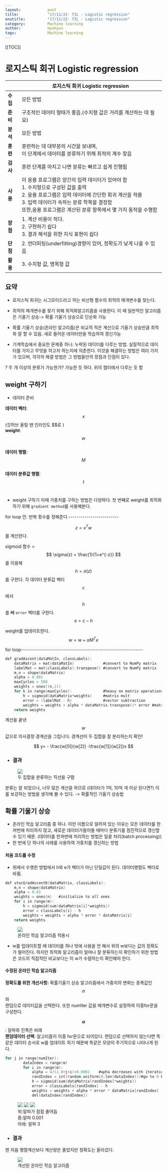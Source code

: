```yaml
---
layout:            post
title:             "17/11/22- TIL - Logistic regression"
enutitle:          "17/11/22- TIL - Logistic regression"
category:          Machine learning
author:            myohyun
tags:              Machine learning
---
```

<script src='https://cdnjs.cloudflare.com/ajax/libs/mathjax/2.7.2/MathJax.js?config=TeX-MML-AM_CHTML'></script>

[[TOC]]

# 로지스틱 회귀 Logistic regression

|  | 로지스틱 회귀 Logistic regression |
|--------|--------|
| <b>수집       |모든 방법        |
| <b>준비       |구조적인 데이터 형태가 좋음.(수치형 값은 거리를 계산하는 데 필요)        |
| <b>분석       |모든 방법        |
| <b>훈련       |훈련하는 데 대부분의 시간을 보내며, <br>이 단계에서 데이터를 분류하기 위해 최적의 계수 찾음        |
| <b>검사       |훈련 단계를 마치고 나면 분류는 빠르고 쉽게 진행됨        |
| <b>사용       |이 응용 프로그램은 양간의 입력 데이터가 있어야 함<br>1. 수치형으로 구성된 값을 출력<br>2. 응용 프로그램은 입력 데이터에 간단한 회귀 계산을 적용<br>3. 입력 데이터가 속하는 분류 학목을 결정함<br>또한,응용 프로그램은 계산된 분류 항목에서 몇 가지 동작을 수행함|
| <b>장점       |1. 계산 비용이 적다.<br>2. 구현하기 쉽다<br>3. 결과 해석을 위한 지식 표현이 쉽다        |
| <b>단점       |2. 언더피팅(underfitting)경향이 있어, 정확도가 낮게 나올 수 있음        |
| <b>활용       |3. 수치형 값, 명목형 값        |

## 요약
- 로지스틱 회귀는 시그모이드라고 하는 비선형 함수의 최적의 매개변수를 찾는다.

- 최적의 매개변수를 찾기 위해 최적화알고리즘을 사용한다. 이 때 일반적인 알고리즘은 기울기 상승-> 확률 기울기 상승으로 단순화 가능

- 확률 기울기 상승(온라인 알고리즘)은 비교적 적은 계산으로 기울기 상승만큼 최적화 잘 할 수 있음. 새로 들어온 데이터만을 학습하여 갱신가능

- 기계학습에서 중요한 문제중 하나: 누락된 데이터를 다루는 방법. 실질적으로 데이터를 가지고 무엇을 하고자 하는지에 의존한다. 이것을 해결하는 방법은 여러 가지가 있으며, 각각의 해결 방법은 그 방법들만의 장점과 단점이 있다.



? 두 개 이상의 분류가 가능한가? 가능한 듯 하다. 위의 챕터에서 다루는 듯 함

## weight 구하기

- 데이터 준비

**데이터 벡터**: $$ x $$ (깃허브 올릴 땐 인라인도 \$\$로 )<br>
**weight**: $$ w $$<br>
**데이터 행렬**: $$ M $$<br>
**데이터 분류값 행렬**: $$ t $$<br>


- weight 구하기
이때 가중치를 구하는 방법은 다양하다. 첫 번째로 weight를 최적화 하기 위해 `gradient method`를 사용해본다.


for loop 안. 반복 횟수를 정해준다.-------------------------<br>

$$ z = x^Tw $$ 를 계산한다.

sigmoid 함수 = $$ \sigma(z) = \frac{1}{1+e^{-z}} $$ 를 이용해 $$ h= \sigma(z) $$를 구한다.
각 데이터 분류값 벡터 $$ c $$ 에서 $$ h $$ 를 빼 `error` 벡터를 구한다.<br>
$$ e = c - h $$

weight를 업데이트한다.<br>
$$ w = w + \alpha M^Te $$
<!-- $$ \sigma(z)> 0.5 $$ 이면 1, $$ \sigma(z) \leq 0.5 $$ 이면 0으로 분류 --> 

for loop-------------------------------------------------------------

```c
def gradAscent(dataMatIn, classLabels):
    dataMatrix = mat(dataMatIn)             #convert to NumPy matrix
    labelMat = mat(classLabels).transpose() #convert to NumPy matrix
    m,n = shape(dataMatrix)
    alpha = 0.001
    maxCycles = 500
    weights = ones((n,1))
    for k in range(maxCycles):              #heavy on matrix operations
        h = sigmoid(dataMatrix*weights)     #matrix mult
        error = (labelMat - h)              #vector subtraction
        weights = weights + alpha * dataMatrix.transpose()* error #matrix mult
    return weights
```


계산을 끝낸 $$ w $$ 값으로 의사결정 경계선을 그립니다. 경계선이 두 집합을 잘 분리하는지 확인!<br>

$$
 y= - \frac{w[0]}{w[2]} -\frac{w[1]}{w[2]}x
$$

- ### 결과
<figure>
   <img src="{{ '/media/img/logistic1.png' | absolute_url }}" />
   <figcaption>두 집합을 분류하는 직선을 구함</figcaption>
</figure>


분류는 잘 되었으나, 너무 많은 계산을 하므로 (데이터가 1억, 10억 개 이상 된다면?) 이를 보강하는 방법을 생각해 볼 수 있다. -> 확률적인 기울기 상승법

## 확률 기울기 상승

- 온라인 학습 알고리즘 중 하나. 이런 이름으로 알려져 있는 이유는 모든 데이터를 한꺼번에 처리하지 않고, 새로운 데이터가들어돌 때마다 분류기를 점진적으로 갱신할 수 있기 때문. (데이터를 한꺼번에 처리하는 방법은 일괄 처리(batch processing))
- 한 번에 단 하나의 사례를 사용하여 가중치를 갱신하는 방법

#### 처음 코드를 수정
- 위에서 수행한 방법에서 h와 e가 벡터가 아닌 단일값이 된다. 데이터행렬도 벡터로 바뀜.

```c
def stocGradAscent0(dataMatrix, classLabels):
    m,n = shape(dataMatrix)
    alpha = 0.01
    weights = ones(n)   #initialize to all ones
    for i in range(m):
        h = sigmoid(sum(dataMatrix[i]*weights))
        error = classLabels[i] - h
        weights = weights + alpha * error * dataMatrix[i]
    return weights
```

<figure>
   <img src="{{ '/media/img/logistic2.png' | absolute_url }}" />
   <figcaption>온라인 학습 알고리즘 적용시</figcaption>
</figure>


- w를 업데이트할 때 데이터를 하나 밖에 사용을 안 해서 위의 w보다는 값의 정확도가 떨어진다. 하지만 최적화 알고리즘이 얼마나 잘 분류하는지 확인하기 위한 방법은 코드의 직접적인 비교보다는 이 w가 수렴하는지 확인해야 한다.


#### 수정된 온라인 학습 알고리즘

**정확도를 위한 개선사항:**
확률기울기 상승 알고리즘에서 가중치의 변화는 증폭값인 $$ \alpha $$ 와 <br>
랜덤으로 데이터값을 선택한다. 또한 numIter 값을 매개변수로 설정하여 이중for문을 구성한다.

**$$ \alpha $$**:  알파와 진폭은 비례<br>
**랜덤데이터 선택**: 알고리즘이 이중 for문으로 되어있다. 랜덤으로 선택하지 않는다면 똑같은 데이터 순서로 w를 업데이트 하기 때문에 똑같은 모양이 주기적으로 나타나게 된다.<br>

```c
for j in range(numIter):
        dataIndex = range(m)
        for i in range(m):
            alpha = 4/(1.0+j+i)+0.0001    #apha decreases with iteration, does not 
            randIndex = int(random.uniform(0,len(dataIndex)))#go to 0 because of the constant
            h = sigmoid(sum(dataMatrix[randIndex]*weights))
            error = classLabels[randIndex] - h
            weights = weights + alpha * error * dataMatrix[randIndex]
            del(dataIndex[randIndex])
```


<figure>
   <img src="{{ '/media/img/logistic3-1.png' | absolute_url }}" />
   <img src="{{ '/media/img/logistic3-2.png' | absolute_url }}" />
   <img src="{{ '/media/img/logistic3-3.png' | absolute_url }}" />
   <figcaption>위:알파가 점점 줄어듬<br>중:알파 0.001<br>아래: 알파 3</figcaption>
</figure>

- ### 결과

맨 처음 행렬계산보다 계산량은 줄었지만 정확도는 올라갔다.

<figure>
   <img src="{{ '/media/img/logistic4.png' | absolute_url }}" />
   <figcaption>개선된 온라인 학습 알고리즘</figcaption>
</figure>
